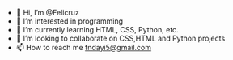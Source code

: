 - 👋 Hi, I’m @Felicruz
- 👀 I’m interested in programming
- 🌱 I’m currently learning HTML, CSS, Python, etc.
- 💞️ I’m looking to collaborate on CSS,HTML and Python projects
- 📫 How to reach me fndayi5@gmail.com

<!---
Felicruz/Felicruz is a ✨ special ✨ repository because its `README.md` (this file) appears on your GitHub profile.
You can click the Preview link to take a look at your changes.
--->

